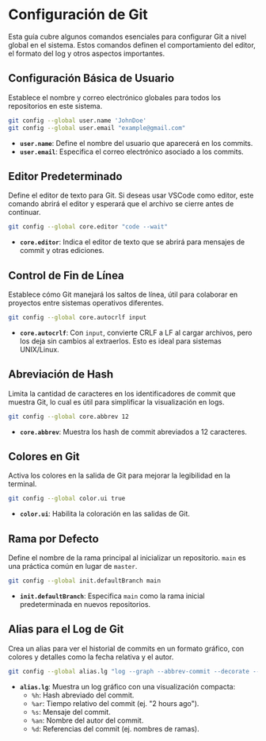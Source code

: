# Configuración de Git

Esta guía cubre algunos comandos esenciales para configurar Git a nivel global en el sistema. Estos comandos definen el comportamiento del editor, el formato del log y otros aspectos importantes.

## Configuración Básica de Usuario

Establece el nombre y correo electrónico globales para todos los repositorios en este sistema.

```bash
git config --global user.name 'JohnDoe'
git config --global user.email "example@gmail.com"
```

- **`user.name`**: Define el nombre del usuario que aparecerá en los commits.
- **`user.email`**: Especifica el correo electrónico asociado a los commits.

## Editor Predeterminado

Define el editor de texto para Git. Si deseas usar VSCode como editor, este comando abrirá el editor y esperará que el archivo se cierre antes de continuar.

```bash
git config --global core.editor "code --wait"
```

- **`core.editor`**: Indica el editor de texto que se abrirá para mensajes de commit y otras ediciones.

## Control de Fin de Línea

Establece cómo Git manejará los saltos de línea, útil para colaborar en proyectos entre sistemas operativos diferentes.

```bash
git config --global core.autocrlf input
```

- **`core.autocrlf`**: Con `input`, convierte CRLF a LF al cargar archivos, pero los deja sin cambios al extraerlos. Esto es ideal para sistemas UNIX/Linux.

## Abreviación de Hash

Limita la cantidad de caracteres en los identificadores de commit que muestra Git, lo cual es útil para simplificar la visualización en logs.

```bash
git config --global core.abbrev 12
```

- **`core.abbrev`**: Muestra los hash de commit abreviados a 12 caracteres.

## Colores en Git

Activa los colores en la salida de Git para mejorar la legibilidad en la terminal.

```bash
git config --global color.ui true
```

- **`color.ui`**: Habilita la coloración en las salidas de Git.

## Rama por Defecto

Define el nombre de la rama principal al inicializar un repositorio. `main` es una práctica común en lugar de `master`.

```bash
git config --global init.defaultBranch main
```

- **`init.defaultBranch`**: Especifica `main` como la rama inicial predeterminada en nuevos repositorios.

## Alias para el Log de Git

Crea un alias para ver el historial de commits en un formato gráfico, con colores y detalles como la fecha relativa y el autor.

```bash
git config --global alias.lg "log --graph --abbrev-commit --decorate --format=format:'%C(bold blue)%h%C(reset) - %C(bold green)(%ar)%C(reset) %C()%s%C(reset) %C(white)- %an%C(reset)%C(bold red)%d%C(reset)' --all"
```

- **`alias.lg`**: Muestra un log gráfico con una visualización compacta:
  - `%h`: Hash abreviado del commit.
  - `%ar`: Tiempo relativo del commit (ej. "2 hours ago").
  - `%s`: Mensaje del commit.
  - `%an`: Nombre del autor del commit.
  - `%d`: Referencias del commit (ej. nombres de ramas).